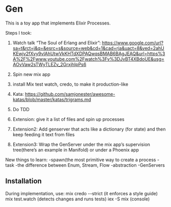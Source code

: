 # Gen
This is a toy app that implements Elixir Processes. 

Steps I took:
1. Watch talk “The Soul of Erlang and Elixir”: https://www.google.com/url?sa=t&rct=j&q=&esrc=s&source=web&cd=1&cad=rja&uact=8&ved=2ahUKEwjv2fXvy9vlAhUtwVkKHTdXDPAQwqsBMAB6BAgJEAQ&url=https%3A%2F%2Fwww.youtube.com%2Fwatch%3Fv%3DJvBT4XBdoUE&usg=AOvVaw2sTWyTLEZv_2GrxjhIpPs6 
2. Spin new mix app
3. install Mix test watch, credo, to make it production-like
4. Kata: https://github.com/samjonester/awesome-katas/blob/master/katas/trigrams.md
5. Do TDD

6. Extension: give it a list of files and spin up processes
7. Extension2: Add genserver that acts like a dictionary (for state) and then keep feeding it text from files
8. Extension3: Wrap the GenServer under the mix app’s supervision tree(there’s an example in Manifold) or under a Phoenix app

New things to learn: 
-spawn(the most primitive way to create a process
-task
-the difference between Enum, Stream, Flow
-abstraction
-GenServers

## Installation

During implementation, use:
mix credo --strict (it enforces a style guide)
mix test.watch (detects changes and runs tests)
iex -S mix (console)
